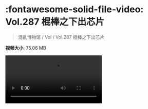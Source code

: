 # :fontawesome-solid-file-video: Vol.287 棍棒之下出芯片

> 混乱博物馆 / Vol / Vol.287 棍棒之下出芯片

**视频大小**: 75.06 MB

<div class="video"><video src="https://file.hsyhx.top/archive/混乱博物馆/Vol/Vol.287 棍棒之下出芯片.mp4" controls preload>🤔 您的浏览器不支持 video 标签</video></div>